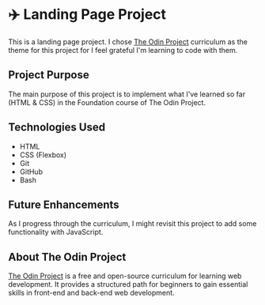 # ✈️ Landing Page Project 

This is a landing page project. I chose [The Odin Project](https://www.theodinproject.com/) curriculum as the theme for this project for I feel grateful I'm learning to code with them.

## Project Purpose

The main purpose of this project is to implement what I've learned so far (HTML & CSS) in the Foundation course of The Odin Project.

## Technologies Used

- HTML
- CSS (Flexbox)
- Git
- GitHub
- Bash

## Future Enhancements

As I progress through the curriculum, I might revisit this project to add some functionality with JavaScript.

## About The Odin Project

[The Odin Project](https://www.theodinproject.com/) is a free and open-source curriculum for learning web development. It provides a structured path for beginners to gain essential skills in front-end and back-end web development.
